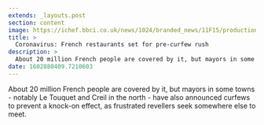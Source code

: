 ```yaml
--- 
extends: _layouts.post 
section: content 
image: https://ichef.bbci.co.uk/news/1024/branded_news/11F15/production/_114939437_mediaitem114939436.jpg 
title: > 
  Coronavirus: French restaurants set for pre-curfew rush 
description: > 
  About 20 million French people are covered by it, but mayors in some towns - notably Le Touquet and Creil in the north - have also announced curfews to prevent a knock-on effect, as frustrated revellers seek somewhere else to meet. 
date: 1602880409.7210603 
--- 
```

About 20 million French people are covered by it, but mayors in some towns - notably Le Touquet and Creil in the north - have also announced curfews to prevent a knock-on effect, as frustrated revellers seek somewhere else to meet.